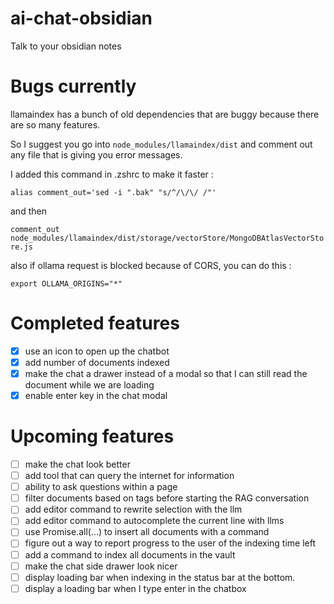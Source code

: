 # ai-chat-obsidian
Talk to your obsidian notes

# Bugs currently

llamaindex has a bunch of old dependencies that are buggy because there are so many features.

So I suggest you go into ```node_modules/llamaindex/dist``` and comment out any file that is giving you error messages.

I added this command in .zshrc to make it faster :

```alias comment_out='sed -i ".bak" "s/^/\/\/ /"'```

and then 

```comment_out node_modules/llamaindex/dist/storage/vectorStore/MongoDBAtlasVectorStore.js```

also if ollama request is blocked because of CORS, you can do this : 

```export OLLAMA_ORIGINS="*"```

# Completed features 
- [X] use an icon to open up the chatbot
- [X] add number of documents indexed 
- [X] make the chat a drawer instead of a modal so that I can still read the document while we are loading
- [X] enable enter key in the chat modal

# Upcoming features
- [ ] make the chat look better
- [ ] add tool that can query the internet for information
- [ ] ability to ask questions within a page
- [ ] filter documents based on tags before starting the RAG conversation
- [ ] add editor command to rewrite selection with the llm
- [ ] add editor command to autocomplete the current line with llms
- [ ] use Promise.all(...) to insert all documents with a command
- [ ] figure out a way to report progress to the user of the indexing time left
- [ ] add a command to index all documents in the vault
- [ ] make the chat side drawer look nicer
- [ ] display loading bar when indexing in the status bar at the bottom.
- [ ] display a loading bar when I type enter in the chatbox  
